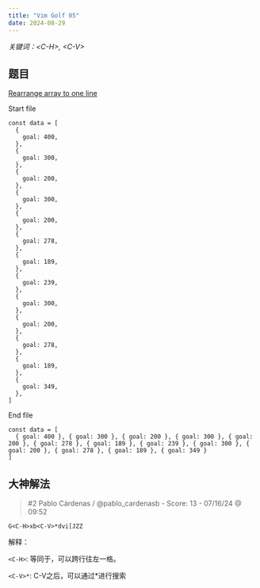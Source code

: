 ```yaml
---
title: "Vim Golf 05"
date: 2024-08-29
---
```


*关键词：\<C-H\>, \<C-V\>*

## 题目

[Rearrange array to one line](https://www.vimgolf.com/challenges/9v006694339a0000000002e2)

Start file

```
const data = [
  {
    goal: 400,
  },
  {
    goal: 300,
  },
  {
    goal: 200,
  },
  {
    goal: 300,
  },
  {
    goal: 200,
  },
  {
    goal: 278,
  },
  {
    goal: 189,
  },
  {
    goal: 239,
  },
  {
    goal: 300,
  },
  {
    goal: 200,
  },
  {
    goal: 278,
  },
  {
    goal: 189,
  },
  {
    goal: 349,
  },
]
```

End file

```
const data = [
  { goal: 400 }, { goal: 300 }, { goal: 200 }, { goal: 300 }, { goal: 200 }, { goal: 278 }, { goal: 189 }, { goal: 239 }, { goal: 300 }, { goal: 200 }, { goal: 278 }, { goal: 189 }, { goal: 349 }
]
```

## 大神解法

> #2 Pablo Cárdenas / @pablo_cardenasb - Score: 13 - 07/16/24 @ 09:52

```vim
G<C-H>xb<C-V>*dvi[JZZ
```

解释：

`<C-H>`: 等同于<BS>，可以跨行往左一格。

`<C-V>*`: C-V之后，可以通过\*进行搜索
